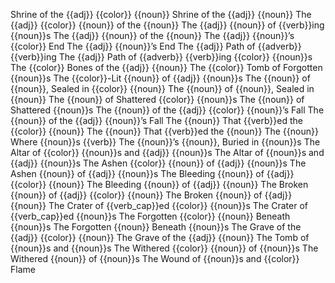 Shrine of the {{adj}} {{color}} {{noun}}
Shrine of the {{adj}} {{noun}}
The {{adj}} {{color}} {{noun}} of the {{noun}}
The {{adj}} {{noun}} of {{verb}}ing {{noun}}s
The {{adj}} {{noun}} of the {{noun}}
The {{adj}} {{noun}}’s {{color}} End
The {{adj}} {{noun}}’s End
The {{adj}} Path of {{adverb}} {{verb}}ing
The {{adj}} Path of {{adverb}} {{verb}}ing {{color}} {{noun}}s
The {{color}} Bones of the {{adj}} {{noun}}
The {{color}} Tomb of Forgotten {{noun}}s
The {{color}}-Lit {{noun}} of {{adj}} {{noun}}s
The {{noun}} of {{noun}}, Sealed in {{color}} {{noun}}
The {{noun}} of {{noun}}, Sealed in {{noun}}
The {{noun}} of Shattered {{color}} {{noun}}s
The {{noun}} of Shattered {{noun}}s
The {{noun}} of the {{adj}} {{color}} {{noun}}’s Fall
The {{noun}} of the {{adj}} {{noun}}’s Fall
The {{noun}} That {{verb}}ed the {{color}} {{noun}}
The {{noun}} That {{verb}}ed the {{noun}}
The {{noun}} Where {{noun}}s {{verb}}
The {{noun}}’s {{noun}}, Buried in {{noun}}s
The Altar of {{color}} {{noun}}s and {{adj}} {{noun}}s
The Altar of {{noun}}s and {{adj}} {{noun}}s
The Ashen {{color}} {{noun}} of {{adj}} {{noun}}s
The Ashen {{noun}} of {{adj}} {{noun}}s
The Bleeding {{noun}} of {{adj}} {{color}} {{noun}}
The Bleeding {{noun}} of {{adj}} {{noun}}
The Broken {{noun}} of {{adj}} {{color}} {{noun}}
The Broken {{noun}} of {{adj}} {{noun}}
The Crater of {{verb_cap}}ed {{color}} {{noun}}s
The Crater of {{verb_cap}}ed {{noun}}s
The Forgotten {{color}} {{noun}} Beneath {{noun}}s
The Forgotten {{noun}} Beneath {{noun}}s
The Grave of the {{adj}} {{color}} {{noun}}
The Grave of the {{adj}} {{noun}}
The Tomb of {{noun}}s and {{noun}}s
The Withered {{color}} {{noun}} of {{noun}}s
The Withered {{noun}} of {{noun}}s
The Wound of {{noun}}s and {{color}} Flame
